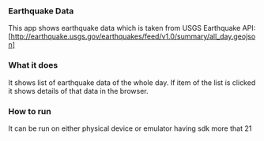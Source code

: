 ### Earthquake Data
This app shows earthquake data which is taken from USGS Earthquake API: [http://earthquake.usgs.gov/earthquakes/feed/v1.0/summary/all_day.geojson]

### What it does
It shows list of earthquake data of the whole day.
If item of the list is clicked it shows details of that data in the browser.

### How to run
It can be run on either physical device or emulator having sdk more that 21